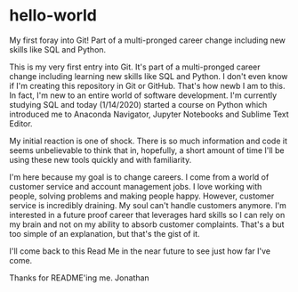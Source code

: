 # hello-world
My first foray into Git! Part of a multi-pronged career change including new skills like SQL and Python. 


This is my very first entry into Git. It's part of a multi-pronged career change including learning new skills like SQL and Python. I don't even know if I'm creating this repository in Git or GitHub. That's how newb I am to this. In fact, I'm new to an entire world of software development. I'm currently studying SQL and today (1/14/2020) started a course on Python which introduced me to Anaconda Navigator, Jupyter Notebooks and Sublime Text Editor.

My initial reaction is one of shock. There is so much information and code it seems unbelievable to think that in, hopefully, a short amount of time I'll be using these new tools quickly and with familiarity.

I'm here because my goal is to change careers. I come from a world of customer service and account management jobs. I love working with people, solving problems and making people happy. However, customer service is incredibly draining. My soul can't handle customers anymore. I'm interested in a future proof career that leverages hard skills so I can rely on my brain and not on my ability to absorb customer complaints. That's a but too simple of an explanation, but that's the gist of it.

I'll come back to this Read Me in the near future to see just how far I've come.

Thanks for README'ing me. 
Jonathan
